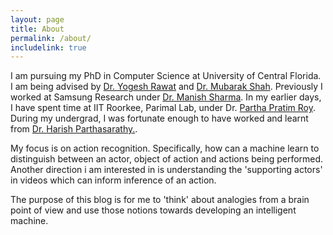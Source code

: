 ```yaml
---
layout: page
title: About
permalink: /about/
includelink: true
---
```


I am pursuing my PhD in Computer Science at University of Central Florida. I am being advised by [Dr. Yogesh Rawat](https://scholar.google.com.sg/citations?user=D_JvEcwAAAAJ&hl=en) and [Dr. Mubarak Shah](https://scholar.google.com/citations?user=p8gsO3gAAAAJ&hl=en). Previously I worked at Samsung Research under [Dr. Manish Sharma](https://scholar.google.com/citations?hl=en&user=sIYrRw0AAAAJ). In my earlier days, I have spent time at IIT Roorkee, Parimal Lab, under Dr. [Partha Pratim Roy](https://scholar.google.ca/citations?hl=en&user=moDpyKkAAAAJ&view_op=list_works&sortby=pubdate). During my undergrad, I was fortunate enough to have worked and learnt from [Dr. Harish Parthasarathy.](https://scholar.google.co.in/citations?user=hdt6eVoAAAAJ&hl=en).

My focus is on action recognition. Specifically, how can a machine learn to distinguish between an actor, object of action and actions being performed. Another direction i am interested in is understanding the 'supporting actors' in videos which can inform inference of an action. 

The purpose of this blog is for me to 'think' about analogies from a brain point of view and use those notions towards developing an intelligent machine. 
